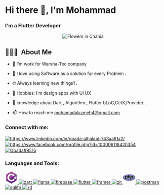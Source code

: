 <h1 align="left">Hi there 👋, I'm Mohammad</h1>
<h3>I'm a Flutter Developer</h3>

<!-- <p align="left"> <img src="https://komarev.com/ghpvc/?username=obada2020&label=Profile%20views&color=0e75b6&style=flat" alt="obada2020" /> </p> -->
<center><img src="https://i.ibb.co/L8LnQ4r/dash.png"  alt="Flowers in Chania"></center>


## 👨🏻‍💻 &nbsp;About Me

- 🚀 I’m work for Warsha-Tec company 

- 👦 I love using Software as a solution for every Problem **.**

- 🤓 Always learning new things1 **.**

- 🎨 Hobbies: I'm design apps with UI UX 

- 💬 knowledge about Dart , Algorithm , Flutter bLoC,GetX,Provider...

- 📫 How to reach me [mohamadalazmeh4@gmail.com](mohamadalazmeh4@gmail.com)


<h3 align="left">Connect with me:</h3>
<p align="left">
<a href="https://linkedin.com/in/https://www.linkedin.com/in/obada-alhalabi-743aa91a2/" target="blank"><img align="center" src="https://raw.githubusercontent.com/rahuldkjain/github-profile-readme-generator/master/src/images/icons/Social/linked-in-alt.svg" alt="https://www.linkedin.com/in/obada-alhalabi-743aa91a2/" height="30" width="40" /></a>
<a href="https://fb.com/https://www.facebook.com/profile.php?id=100009118420354" target="blank"><img align="center" src="https://raw.githubusercontent.com/rahuldkjain/github-profile-readme-generator/master/src/images/icons/Social/facebook.svg" alt="https://www.facebook.com/profile.php?id=100009118420354" height="30" width="40" /></a>
<a href="https://discord.gg/Obada#9516" target="blank"><img align="center" src="https://raw.githubusercontent.com/rahuldkjain/github-profile-readme-generator/master/src/images/icons/Social/discord.svg" alt="Obada#9516" height="30" width="40" /></a>
</p>

<h3 align="left">Languages and Tools:</h3>
<p align="left">  <a href="https://www.w3schools.com/cs/" target="_blank" rel="noreferrer"> <img src="https://raw.githubusercontent.com/devicons/devicon/master/icons/csharp/csharp-original.svg" alt="csharp" width="40" height="40"/> </a> <a href="https://dart.dev" target="_blank" rel="noreferrer"> <img src="https://www.vectorlogo.zone/logos/dartlang/dartlang-icon.svg" alt="dart" width="40" height="40"/> </a> <a href="https://www.figma.com/" target="_blank" rel="noreferrer"> <img src="https://www.vectorlogo.zone/logos/figma/figma-icon.svg" alt="figma" width="40" height="40"/> </a> <a href="https://firebase.google.com/" target="_blank" rel="noreferrer"> <img src="https://www.vectorlogo.zone/logos/firebase/firebase-icon.svg" alt="firebase" width="40" height="40"/> </a> <a href="https://flutter.dev" target="_blank" rel="noreferrer"> <img src="https://www.vectorlogo.zone/logos/flutterio/flutterio-icon.svg" alt="flutter" width="40" height="40"/> </a> <a href="https://www.framer.com/" target="_blank" rel="noreferrer"> <img src="https://www.vectorlogo.zone/logos/framer/framer-icon.svg" alt="framer" width="40" height="40"/> </a> <a href="https://git-scm.com/" target="_blank" rel="noreferrer"> <img src="https://www.vectorlogo.zone/logos/git-scm/git-scm-icon.svg" alt="git" width="40" height="40"/> </a> <a href="https://www.php.net" target="_blank" rel="noreferrer"> <img src="https://raw.githubusercontent.com/devicons/devicon/master/icons/php/php-original.svg" alt="php" width="40" height="40"/> </a> <a href="https://postman.com" target="_blank" rel="noreferrer"> <img src="https://www.vectorlogo.zone/logos/getpostman/getpostman-icon.svg" alt="postman" width="40" height="40"/> </a> <a href="https://www.sqlite.org/" target="_blank" rel="noreferrer"> <img src="https://www.vectorlogo.zone/logos/sqlite/sqlite-icon.svg" alt="sqlite" width="40" height="40"/> </a> <a href="https://www.adobe.com/products/xd.html" target="_blank" rel="noreferrer"> <img src="https://cdn.worldvectorlogo.com/logos/adobe-xd.svg" alt="xd" width="40" height="40"/> </a> </p>
